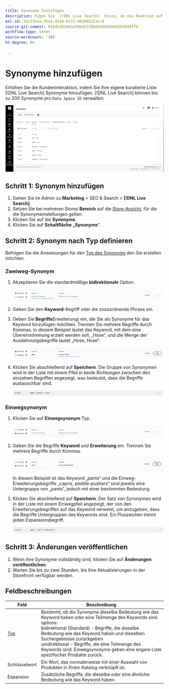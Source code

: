 ```yaml
---
title: Synonyme hinzufügen
description: Fügen Sie  [!DNL Live Search]  hinzu, um die Reaktion auf Suchanfragen zu verbessern.
exl-id: 2dc535ea-35a3-45a8-8171-901005223cc9
source-git-commit: 81bde302463a70e41318b494565694929703dff9
workflow-type: tm+mt
source-wordcount: '383'
ht-degree: 0%

---
```


# Synonyme hinzufügen

Erhöhen Sie die Kundeninteraktion, indem Sie Ihre eigene kuratierte Liste [!DNL Live Search] Synonyme hinzufügen. [!DNL Live Search] können bis zu 200 Synonyme pro `Data Space ID` verwalten.

![[!DNL Live Search] Synonyme](assets/synonym-workspace.png)

## Schritt 1: Synonym hinzufügen

1. Gehen Sie im Admin zu **Marketing** > SEO &amp; Search > **[!DNL Live Search]**.
1. Setzen Sie bei mehreren Stores **Bereich** auf die [Store-Ansicht](https://experienceleague.adobe.com/docs/commerce-admin/start/setup/websites-stores-views.html#scope-settings), für die die Synonymeinstellungen gelten.
1. Klicken Sie auf die **Synonyme**.
1. Klicken Sie auf **Schaltfläche „Synonyme**&quot;.

## Schritt 2: Synonym nach Typ definieren

Befolgen Sie die Anweisungen für den [Typ des Synonyms](synonyms-type.md) den Sie erstellen möchten.

### Zweiweg-Synonym

1. Akzeptieren Sie die standardmäßige **bidirektionale** Option.

   ![Zwei-Wege-Synonym hinzufügen](assets/synonym-add-two-way.png)

1. Geben Sie den **Keyword**-Begriff oder die zuzuordnende Phrase ein.
1. Geben Sie **Begriffe**&#x200B;Erweiterung) ein, die Sie als Synonyme für das Keyword hinzufügen möchten. Trennen Sie mehrere Begriffe durch Kommas.
In diesem Beispiel lautet das Keyword, mit dem eine Übereinstimmung erzielt werden soll, „Hose“, und die Menge der Ausdehnungsbegriffe lautet „Hose, Hose“.

   ![Beispiel für ein Zwei-Wege-Synonym](assets/synonym-add-two-way-example.png)

1. Klicken Sie abschließend auf **Speichern**.
Die Gruppe von Synonymen wird in der Liste mit einem Pfeil in beide Richtungen zwischen den einzelnen Begriffen angezeigt, was bedeutet, dass die Begriffe austauschbar sind.

   ![Zwei-Wege-Synonym](assets/synonym-two-way.png)

### Einwegsynonym

1. Klicken Sie auf **Einwegsynonym** Typ.

   ![Einwegsynonym hinzufügen](assets/synonym-add-one-way.png)

1. Geben Sie die Begriffe **Keyword** und **Erweiterung** ein. Trennen Sie mehrere Begriffe durch Kommas.

   ![Beispiel für Einwegsynonyme](assets/synonym-add-one-way-example.png)

   In diesem Beispiel ist das Keyword „pants“ und die Einweg-Erweiterungsbegriffe „capris, peddle-pushers“ sind jeweils eine Untergruppe von „pants“, jedoch mit einer bestimmten Bedeutung.

1. Klicken Sie abschließend auf **Speichern**.
Der Satz von Synonymen wird in der Liste mit einem Einwegpfeil angezeigt, der von den Erweiterungsbegriffen auf das Keyword verweist, um anzugeben, dass die Begriffe Untergruppen des Keywords sind. Ein Pluszeichen trennt jeden Expansionsbegriff.

   ![Einwegsynonym](assets/synonym-one-way.png)

## Schritt 3: Änderungen veröffentlichen

1. Wenn Ihre Synonyme vollständig sind, klicken Sie auf **Änderungen veröffentlichen**.
1. Warten Sie bis zu zwei Stunden, bis Ihre Aktualisierungen in der Storefront verfügbar werden.

## Feldbeschreibungen

| Feld | Beschreibung |
|--- |--- |
| [Typ](synonyms.md) | Bestimmt, ob die Synonyme dieselbe Bedeutung wie das Keyword haben oder eine Teilmenge des Keywords sind. options:<br />bidirektional (Standard) - Begriffe, die dieselbe Bedeutung wie das Keyword haben und dieselben Suchergebnisse zurückgeben<br />unidirektional - Begriffe, die eine Teilmenge des Keywords sind. Einwegsynonyme geben eine engere Liste spezifischer Produkte zurück. |
| Schlüsselwort | Ein Wort, das normalerweise mit einer Auswahl von Produkten in Ihrem Katalog verknüpft ist. |
| Expansion | Zusätzliche Begriffe, die dieselbe oder eine ähnliche Bedeutung wie das Keyword haben. |
